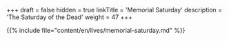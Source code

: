+++
draft = false
hidden = true
linkTitle = 'Memorial Saturday'
description = 'The Saturday of the Dead'
weight = 47
+++

{{% include file="content/en/lives/memorial-saturday.md" %}}
